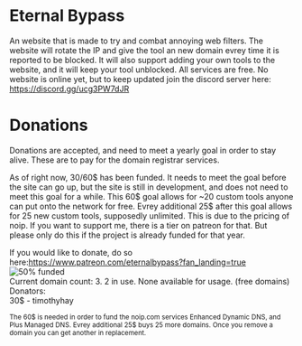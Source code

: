 # Eternal Bypass
An website that is made to try and combat annoying web filters. The website will rotate the IP and give the tool an new domain evrey time it is reported to be blocked. It will also support adding your own tools to the website, and it will keep your tool unblocked. All services are free. No website is online yet, but to keep updated join the discord server here: https://discord.gg/ucg3PW7dJR

# Donations
Donations are accepted, and need to meet a yearly goal in order to stay alive. These are to pay for the domain registrar services.

As of right now, 30/60$ has been funded. It needs to meet the goal before the site can go up, but the site is still in development, and does not need to meet this goal for a while. This 60$ goal allows for ~20 custom tools anyone can put onto the network for free. Evrey additional 25$ after this goal allows for 25 new custom tools, supposedly unlimited. This is due to the pricing of noip. If you want to support me, there is a tier on patreon for that. But please only do this if the project is already funded for that year.

If you would like to donate, do so here:https://www.patreon.com/eternalbypass?fan_landing=true \
![50%](https://progress-bar.dev/50) funded \
Current domain count: 3. 2 in use. None available for usage. (free domains) \
Donators: \
30$ - timothyhay 


<sub>The 60$ is needed in order to fund the noip.com services Enhanced Dynamic DNS, and Plus Managed DNS. Evrey additional 25$ buys 25 more domains. Once you remove a domain you can get another in replacement.
